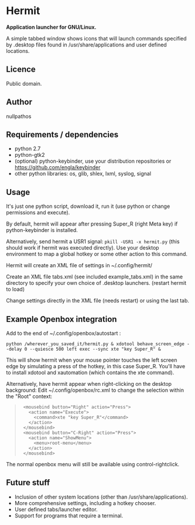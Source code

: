 # Hermit

**Application launcher for GNU/Linux.**

A simple tabbed window shows icons that will launch commands specified
by .desktop files found in /usr/share/applications and user defined locations.

## Licence

Public domain.

## Author

nullpathos

## Requirements / dependencies

* python 2.7
* python-gtk2
* (optional) python-keybinder, use your distribution repositories or https://github.com/engla/keybinder
* other python libraries: os, glib, shlex, lxml, syslog, signal

## Usage

It's just one python script, download it, run it (use python or change permissions and execute).

By default, hermit will appear after pressing Super_R (right Meta key) if python-keybinder is installed.

Alternatively, send hermit a USR1 signal:
`pkill -USR1 -x hermit.py`  (this should work if hermit was executed directly).
Use your desktop environment to map a global hotkey or some other action to this command.

Hermit will create an XML file of settings in ~/.config/hermit/

Create an XML file tabs.xml (see included example_tabs.xml) in the same directory to specify your
own choice of .desktop launchers. (restart hermit to load)

Change settings directly in the XML file (needs restart) or using the last tab.

## Example Openbox integration

Add to the end of ~/.config/openbox/autostart :

`python /wherever_you_saved_it/hermit.py &
xdotool behave_screen_edge --delay 0 --quiesce 500 left exec --sync xte "key Super_R" &`

This will show hermit when your mouse pointer touches the left screen edge by simulating a press
of the hotkey, in this case Super_R. You'll have to install xdotool and xautomation (which
contains the xte command).

Alternatively, have hermit appear when right-clicking on the desktop background:
 Edit ~/.config/openbox/rc.xml to change the selection within the "Root" context:

>      <mousebind button="Right" action="Press">
>        <action name="Execute">
>          <command>xte "key Super_R"</command>
>        </action>
>      </mousebind>
>      <mousebind button="C-Right" action="Press">
>        <action name="ShowMenu">
>          <menu>root-menu</menu>
>        </action>
>      </mousebind>

The normal openbox menu will still be available using control-rightclick.

## Future stuff

* Inclusion of other system locations (other than /usr/share/applications).
* More comprehensive settings, including a hotkey chooser.
* User defined tabs/launcher editor.
* Support for programs that require a terminal.

